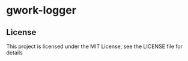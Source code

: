 # gwork-logger

## License

This project is licensed under the MIT License, see the LICENSE file for details
